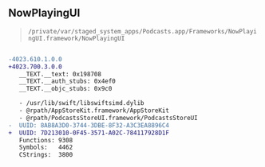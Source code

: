 ## NowPlayingUI

> `/private/var/staged_system_apps/Podcasts.app/Frameworks/NowPlayingUI.framework/NowPlayingUI`

```diff

-4023.610.1.0.0
+4023.700.3.0.0
   __TEXT.__text: 0x198708
   __TEXT.__auth_stubs: 0x4ef0
   __TEXT.__objc_stubs: 0x9c0

   - /usr/lib/swift/libswiftsimd.dylib
   - @rpath/AppStoreKit.framework/AppStoreKit
   - @rpath/PodcastsStoreUI.framework/PodcastsStoreUI
-  UUID: 8AB8A3D0-3744-3DBE-8F32-A3C3EA8896C4
+  UUID: 7D213010-0F45-3571-A02C-784117928D1F
   Functions: 9308
   Symbols:   4462
   CStrings:  3800

```
